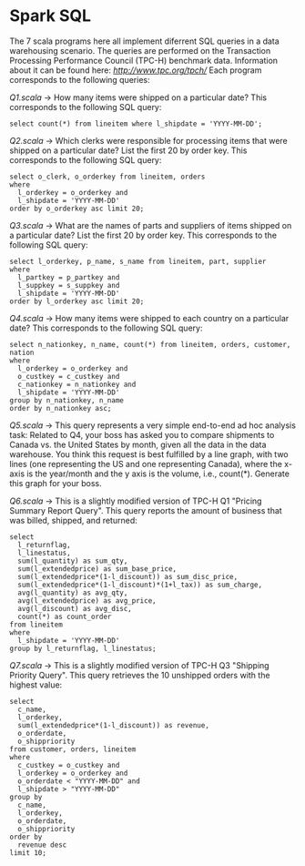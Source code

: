 # Spark SQL

The 7 scala programs here all implement diferrent SQL queries in a data warehousing scenario. The queries are performed on the Transaction Processing Performance Council (TPC-H) benchmark data. Information about it can be found here: *http://www.tpc.org/tpch/* Each program corresponds to the following queries:

*Q1.scala* -> How many items were shipped on a particular date? This corresponds to the following SQL query:

```
select count(*) from lineitem where l_shipdate = 'YYYY-MM-DD';
```

*Q2.scala* -> Which clerks were responsible for processing items that were shipped on a particular date? List the first 20 by order key. This corresponds to the following SQL query:

```
select o_clerk, o_orderkey from lineitem, orders
where
  l_orderkey = o_orderkey and
  l_shipdate = 'YYYY-MM-DD'
order by o_orderkey asc limit 20;
```

*Q3.scala* -> What are the names of parts and suppliers of items shipped on a particular date? List the first 20 by order key. This corresponds to the following SQL query:

```
select l_orderkey, p_name, s_name from lineitem, part, supplier
where
  l_partkey = p_partkey and
  l_suppkey = s_suppkey and
  l_shipdate = 'YYYY-MM-DD'
order by l_orderkey asc limit 20;
```

*Q4.scala* -> How many items were shipped to each country on a particular date? This corresponds to the following SQL query:

```
select n_nationkey, n_name, count(*) from lineitem, orders, customer, nation
where
  l_orderkey = o_orderkey and
  o_custkey = c_custkey and
  c_nationkey = n_nationkey and
  l_shipdate = 'YYYY-MM-DD'
group by n_nationkey, n_name
order by n_nationkey asc;
```

*Q5.scala* -> This query represents a very simple end-to-end ad hoc analysis task: Related to Q4, your boss has asked you to compare shipments to Canada vs. the United States by month, given all the data in the data warehouse. You think this request is best fulfilled by a line graph, with two lines (one representing the US and one representing Canada), where the x-axis is the year/month and the y axis is the volume, i.e., count(*). Generate this graph for your boss.

*Q6.scala* -> This is a slightly modified version of TPC-H Q1 "Pricing Summary Report Query". This query reports the amount of business that was billed, shipped, and returned:

```
select
  l_returnflag,
  l_linestatus,
  sum(l_quantity) as sum_qty,
  sum(l_extendedprice) as sum_base_price,
  sum(l_extendedprice*(1-l_discount)) as sum_disc_price,
  sum(l_extendedprice*(1-l_discount)*(1+l_tax)) as sum_charge,
  avg(l_quantity) as avg_qty,
  avg(l_extendedprice) as avg_price,
  avg(l_discount) as avg_disc,
  count(*) as count_order
from lineitem
where
  l_shipdate = 'YYYY-MM-DD'
group by l_returnflag, l_linestatus;
```

*Q7.scala* -> This is a slightly modified version of TPC-H Q3 "Shipping Priority Query". This query retrieves the 10 unshipped orders with the highest value:

```
select
  c_name,
  l_orderkey,
  sum(l_extendedprice*(1-l_discount)) as revenue,
  o_orderdate,
  o_shippriority
from customer, orders, lineitem
where
  c_custkey = o_custkey and
  l_orderkey = o_orderkey and
  o_orderdate < "YYYY-MM-DD" and
  l_shipdate > "YYYY-MM-DD"
group by
  c_name,
  l_orderkey,
  o_orderdate,
  o_shippriority
order by
  revenue desc
limit 10;
```

  
  
